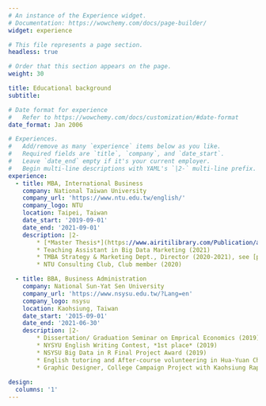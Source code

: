 ```yaml
---
# An instance of the Experience widget.
# Documentation: https://wowchemy.com/docs/page-builder/
widget: experience

# This file represents a page section.
headless: true

# Order that this section appears on the page.
weight: 30

title: Educational background
subtitle:

# Date format for experience
#   Refer to https://wowchemy.com/docs/customization/#date-format
date_format: Jan 2006

# Experiences.
#   Add/remove as many `experience` items below as you like.
#   Required fields are `title`, `company`, and `date_start`.
#   Leave `date_end` empty if it's your current employer.
#   Begin multi-line descriptions with YAML's `|2-` multi-line prefix.
experience:
  - title: MBA, International Business
    company: National Taiwan University
    company_url: 'https://www.ntu.edu.tw/english/'
    company_logo: NTU
    location: Taipei, Taiwan
    date_start: '2019-09-01'
    date_end: '2021-09-01'
    description: |2-
        * [*Master Thesis*](https://www.airitilibrary.com/Publication/alDetailedMesh1?DocID=U0001-3108202116175100) on Bayesian Statistics and Quantitative brand/customer research: Evaluating the marketing strategy effectiveness of Co-branding (2021), see [project demo](https://chesterchou.dev/project/ntu-thesis/)
        * Teaching Assistant in Big Data Marketing (2021) 
        * TMBA Strategy & Marketing Dept., Director (2020-2021), see [project demo](https://chesterchou.dev/project/tmba-1/)
        * NTU Consulting Club, Club member (2020)

  - title: BBA, Business Administration
    company: National Sun-Yat Sen University
    company_url: 'https://www.nsysu.edu.tw/?Lang=en'
    company_logo: nsysu
    location: Kaohsiung, Taiwan
    date_start: '2015-09-01'
    date_end: '2021-06-30'
    description: |2-
        * Dissertation/ Graduation Seminar on Emprical Economics (2019), see [project demo](https://chesterchou.dev/project/seminar-housing/)
        * NYSYU English Writing Contest, *1st place* (2019)
        * NSYSU Big Data in R Final Project Award (2019)
        * English tutoring and After-course volunteering in Hua-Yuan Childcare Service Center (2019)
        * Graphic Designer, College Campaign Project with Kaohsiung Rapid Transit Corporation (2016)
    
design:
  columns: '1'
---
```

